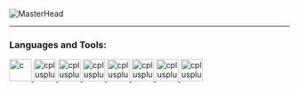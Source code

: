 
![MasterHead](https://github.com/vickyguar/vickyguar/assets/84190435/ed7ee276-0172-4584-acef-dd0351b7bca6)

___
<h3 align="left">Languages and Tools:</h3>

<p align="left"> <a href="https://www.cprogramming.com/" target="_blank"> <img src="https://github.com/vickyguar/vickyguar/assets/84190435/391fb7c2-9c09-46d9-bd63-ed8f6cbd9555" alt="c" width="40" height="40"/>
  </a>
<a align="left"> <a href="https://www.cprogramming.com/" target="_blank"> <img src="https://github.com/vickyguar/vickyguar/assets/84190435/991cac96-639c-4ebd-9bbd-4986cec8f01e" alt="cplusplus" width="40" height="40"/>
  </a>
<a align="left"> <a href="https://www.cprogramming.com/" target="_blank"> <img src="https://github.com/vickyguar/vickyguar/assets/84190435/3637a6f5-d77a-467b-aa6a-ccd1e3220384" alt="cplusplus" width="40" height="40"/>
  </a>
<a align="left"> <a href="https://www.cprogramming.com/" target="_blank"> <img src="https://github.com/vickyguar/vickyguar/assets/84190435/386c6d32-b040-4ad3-8915-ed62c3a18aac" alt="cplusplus" width="40" height="40"/>
  </a>
<a align="left"> <a href="https://www.cprogramming.com/" target="_blank"> <img src="https://github.com/vickyguar/vickyguar/assets/84190435/9e9b0741-c0bf-4478-a64f-c83a70081b6f" alt="cplusplus" width="40" height="40"/>
  </a>
<a align="left"> <a href="https://www.cprogramming.com/" target="_blank"> <img src="https://github.com/vickyguar/vickyguar/assets/84190435/ec9f1963-ab72-4104-bec1-6135368c954a" alt="cplusplus" width="40" height="40"/>
  </a>
<a align="left"> <a href="https://www.cprogramming.com/" target="_blank"> <img src="https://github.com/vickyguar/vickyguar/assets/84190435/5e5641ba-e47a-4268-8aca-27889dea756d" alt="cplusplus" width="40" height="40"/>
  </a>
<a align="left"> <a href="https://www.cprogramming.com/" target="_blank"> <img src="https://github.com/vickyguar/vickyguar/assets/84190435/73108146-80f5-4106-9ed0-aafa12990bfb" alt="cplusplus" width="40" height="40"/>
